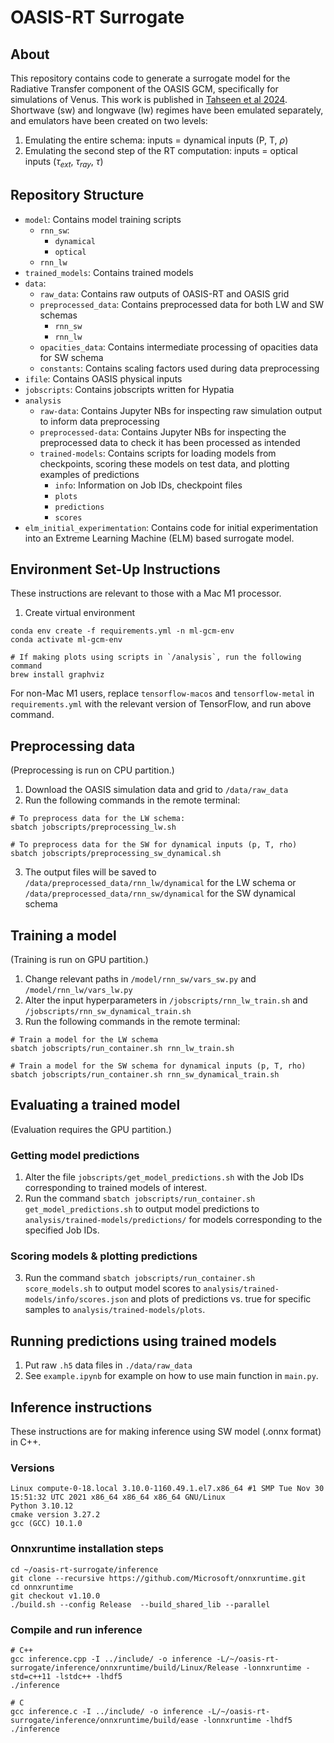 # OASIS-RT Surrogate

## About

This repository contains code to generate a surrogate model for the Radiative Transfer component of the OASIS GCM, specifically for simulations of Venus. This work is published in [Tahseen et al 2024](https://doi.org/10.1093/mnras/stae2461).
Shortwave (sw) and longwave (lw) regimes have been emulated separately, and emulators have been created on two levels:
  1. Emulating the entire schema: inputs = dynamical inputs (P, T, $\rho$)
  2. Emulating the second step of the RT computation: inputs = optical inputs ($\tau_{ext}$, $\tau_{ray}$, $\tau$) 

## Repository Structure

- `model`: Contains model training scripts
  - `rnn_sw`:
      - `dynamical`
      - `optical`
  - `rnn_lw`
- `trained_models`: Contains trained models
- `data`:
  - `raw_data`: Contains raw outputs of OASIS-RT and OASIS grid
  - `preprocessed_data`: Contains preprocessed data for both LW and SW schemas
    - `rnn_sw`
    - `rnn_lw`
  - `opacities_data`: Contains intermediate processing of opacities data for SW schema
  - `constants`: Contains scaling factors used during data preprocessing
- `ifile`: Contains OASIS physical inputs
- `jobscripts`: Contains jobscripts written for Hypatia
- `analysis`
  - `raw-data`: Contains Jupyter NBs for inspecting raw simulation output to inform data preprocessing
  - `preprocessed-data`: Contains Jupyter NBs for inspecting the preprocessed data to check it has been processed as intended
  - `trained-models`: Contains scripts for loading models from checkpoints, scoring these models on test data, and plotting examples of predictions
    - `info`: Information on Job IDs, checkpoint files
    - `plots`
    - `predictions`
    - `scores`
- `elm_initial_experimentation`: Contains code for initial experimentation into an Extreme Learning Machine (ELM) based surrogate model.

## Environment Set-Up Instructions
These instructions are relevant to those with a Mac M1 processor.

1. Create virtual environment
```
conda env create -f requirements.yml -n ml-gcm-env
conda activate ml-gcm-env

# If making plots using scripts in `/analysis`, run the following command
brew install graphviz
```

For non-Mac M1 users, replace `tensorflow-macos` and `tensorflow-metal` in `requirements.yml` with the relevant version of TensorFlow, and run above command. 

## Preprocessing data
(Preprocessing is run on CPU partition.)

1. Download the OASIS simulation data and grid to `/data/raw_data`
2. Run the following commands in the remote terminal:
  ```
  # To preprocess data for the LW schema:
  sbatch jobscripts/preprocessing_lw.sh

  # To preprocess data for the SW for dynamical inputs (p, T, rho)
  sbatch jobscripts/preprocessing_sw_dynamical.sh
  ```
3. The output files will be saved to `/data/preprocessed_data/rnn_lw/dynamical` for the LW schema or `/data/preprocessed_data/rnn_sw/dynamical` for the SW dynamical schema

## Training a model
(Training is run on GPU partition.)

1. Change relevant paths in `/model/rnn_sw/vars_sw.py` and `/model/rnn_lw/vars_lw.py`
2. Alter the input hyperparameters in `/jobscripts/rnn_lw_train.sh` and `/jobscripts/rnn_sw_dynamical_train.sh`
3. Run the following commands in the remote terminal:
  ```
  # Train a model for the LW schema
  sbatch jobscripts/run_container.sh rnn_lw_train.sh

  # Train a model for the SW schema for dynamical inputs (p, T, rho)
  sbatch jobscripts/run_container.sh rnn_sw_dynamical_train.sh
  ```

## Evaluating a trained model
(Evaluation requires the GPU partition.)

### Getting model predictions
1. Alter the file `jobscripts/get_model_predictions.sh` with the Job IDs corresponding to trained models of interest.
2. Run the command `sbatch jobscripts/run_container.sh get_model_predictions.sh` to output model predictions to `analysis/trained-models/predictions/` for models corresponding to the specified Job IDs.

### Scoring models & plotting predictions
3. Run the command `sbatch jobscripts/run_container.sh score_models.sh` to output model scores to `analysis/trained-models/info/scores.json` and plots of predictions vs. true for specific samples to `analysis/trained-models/plots`.

## Running predictions using trained models

1. Put raw `.h5` data files in `./data/raw_data`
2. See `example.ipynb` for example on how to use main function in `main.py`.

## Inference instructions
These instructions are for making inference using SW model (.onnx format) in C++.

### Versions
```
Linux compute-0-18.local 3.10.0-1160.49.1.el7.x86_64 #1 SMP Tue Nov 30 15:51:32 UTC 2021 x86_64 x86_64 x86_64 GNU/Linux
Python 3.10.12
cmake version 3.27.2
gcc (GCC) 10.1.0
```

### Onnxruntime installation steps
```
cd ~/oasis-rt-surrogate/inference
git clone --recursive https://github.com/Microsoft/onnxruntime.git
cd onnxruntime
git checkout v1.10.0
./build.sh --config Release  --build_shared_lib --parallel
```

### Compile and run inference
```
# C++
gcc inference.cpp -I ../include/ -o inference -L/~/oasis-rt-surrogate/inference/onnxruntime/build/Linux/Release -lonnxruntime -std=c++11 -lstdc++ -lhdf5
./inference

# C
gcc inference.c -I ../include/ -o inference -L/~/oasis-rt-surrogate/inference/onnxruntime/build/ease -lonnxruntime -lhdf5
./inference
```